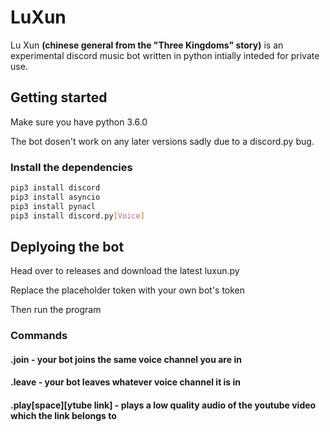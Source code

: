 # LuXun

Lu Xun **(chinese general from the "Three Kingdoms" story)** is an experimental discord music bot written in python intially inteded for private use. 

## Getting started

Make sure you have python 3.6.0

The bot dosen't work on any later versions sadly due to a discord.py bug.

### Install the dependencies


```bash
pip3 install discord
pip3 install asyncio
pip3 install pynacl
pip3 install discord.py[Voice]
```

## Deplyoing the bot

Head over to releases and download the latest luxun.py

Replace the placeholder token with your own bot's token

Then run the program

### Commands

#### .join - your bot joins the same voice channel you are in

#### .leave - your bot leaves whatever voice channel it is in

#### .play[space][ytube link] - plays a low quality audio of the youtube video which the link belongs to
